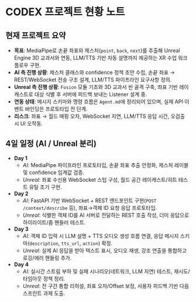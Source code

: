 ﻿# CODEX 프로젝트 현황 노트

## 현재 프로젝트 요약
- **목표**: MediaPipe로 손끝 좌표와 제스처(`point`, `back`, `next`)를 추출해 Unreal Engine 3D 교과서와 연동, LLM/TTS 기반 자동 설명까지 제공하는 XR 수업 워크플로우 구현.
- **AI 측 진행 상황**: 제스처 클래스와 confidence 정책 초안 수립, 손끝 좌표 → REST/WebSocket 전송 구조 설계, LLM/TTS 파이프라인 요구사항 정의.
- **Unreal 측 진행 상황**: `Fusion` 모듈 기초와 3D 교과서 씬 골격 구축, 좌표 기반 레이캐스트로 대상 식별 후 서버에 피드백 보내는 Listener 설계 중.
- **연동 상태**: 메시지 스키마와 명령 흐름은 `Agent.md`에 정리되어 있으며, 실제 API·이벤트 바인딩은 프로토타입 전 단계.
- **리스크**: 좌표 → 월드 매핑 오차, WebSocket 지연, LLM/TTS 응답 시간, 오검출 시 UI 오작동.

## 4일 일정 (AI / Unreal 분리)
- **Day 1**
  - *AI*: MediaPipe 파이프라인 프로토타입, 손끝 좌표 추출 안정화, 제스처 레이블 및 confidence 임계값 검증.
  - *Unreal*: 좌표 수신용 WebSocket 스텁 구성, 월드 공간 레이캐스트/히트 테스트 유틸 초기 구현.
- **Day 2**
  - *AI*: FastAPI 기반 WebSocket + REST 엔드포인트 구현(`POST /context/describe` 등), 좌표→객체 ID 요청 응답 프로토타입.
  - *Unreal*: 식별한 객체 ID를 AI 서버로 전달하는 REST 호출 작성, 더미 응답으로 하이라이트/줌 핸들러 테스트.
- **Day 3**
  - *AI*: 객체 ID 입력 시 LLM 설명 + TTS 오디오 생성 흐름 연결, 응답 메시지 스키마(`description`, `tts_url`, `action`) 확정.
  - *Unreal*: 실제 AI 응답을 받아 텍스트 표시, 오디오 재생, 강조 연출을 통합하고 로깅/에러 핸들링 추가.
- **Day 4**
  - *AI*: 실시간 스트림 부하 및 실패 시나리오(네트워크, LLM 지연) 테스트, 재시도/타임아웃 정책 정리.
  - *Unreal*: 전 구간 통합 리허설, 좌표 오차/Offset 보정, 사용자 피드백 기반 다음 스프린트 과제 도출.

